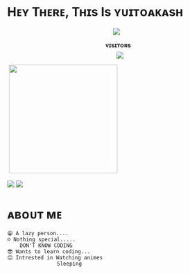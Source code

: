<h1> <href="https://github.com/kiritoak4/Kiritoak4/blob/master/resources/codes.webp" width="70px"> Hᴇʏ Tʜᴇʀᴇ, Tʜɪs Is ʏᴜɪᴛᴏᴀᴋᴀsʜ </h1>

<p align="center">
<img src="https://telegra.ph/file/3d52117daaab1ad921278.jpg">
</p>

<p align="center">
  <b>ᴠɪsɪᴛᴏʀs</b><br>
    <img align="middle" src="https://profile-counter.glitch.me/Kiritoak4/count.svg" />
 </p>

<p
<a href="https://t.me/YUITOAKASH">
    &nbsp;<img src="https://img.shields.io/badge/ʏᴜɪᴛᴏᴀᴋᴀsʜ-Channel-blue?style=flat-square&logo=telegram" width="250">&nbsp;
  </a>
</p>


<img src="https://github.com/KIRITOak4/KIRITOak4/blob/main/resources/G9IM.gif"/>
<img src="https://github.com/KIRITOak4/KIRITOak4/blob/main/resources/hr.gif"/>

<h1> <href="https://github.com/kiritoak4/Kiritoak4/blob/master/resources/anon.webp" width="55px"> ᴀʙᴏᴜᴛ ᴍᴇ </h1>

 
    😁 A lazy person....
    ☹️ Nothing special.....
        DON'T KNOW CODING
    😎 Wants to learn coding...
    😊 Intrested in Watching animes 
                    Sleeping
